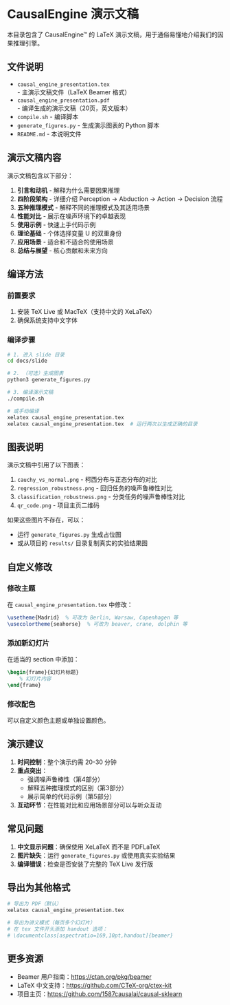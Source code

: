 # CausalEngine 演示文稿

本目录包含了 CausalEngine™ 的 LaTeX 演示文稿，用于通俗易懂地介绍我们的因果推理引擎。

## 文件说明

- `causal_engine_presentation.tex` - 主演示文稿文件（LaTeX Beamer 格式）
- `causal_engine_presentation.pdf` - 编译生成的演示文稿（20页，英文版本）
- `compile.sh` - 编译脚本
- `generate_figures.py` - 生成演示图表的 Python 脚本
- `README.md` - 本说明文件

## 演示文稿内容

演示文稿包含以下部分：

1. **引言和动机** - 解释为什么需要因果推理
2. **四阶段架构** - 详细介绍 Perception → Abduction → Action → Decision 流程
3. **五种推理模式** - 解释不同的推理模式及其适用场景
4. **性能对比** - 展示在噪声环境下的卓越表现
5. **使用示例** - 快速上手代码示例
6. **理论基础** - 个体选择变量 U 的双重身份
7. **应用场景** - 适合和不适合的使用场景
8. **总结与展望** - 核心贡献和未来方向

## 编译方法

### 前置要求

1. 安装 TeX Live 或 MacTeX（支持中文的 XeLaTeX）
2. 确保系统支持中文字体

### 编译步骤

```bash
# 1. 进入 slide 目录
cd docs/slide

# 2. （可选）生成图表
python3 generate_figures.py

# 3. 编译演示文稿
./compile.sh

# 或手动编译
xelatex causal_engine_presentation.tex
xelatex causal_engine_presentation.tex  # 运行两次以生成正确的目录
```

## 图表说明

演示文稿中引用了以下图表：

1. `cauchy_vs_normal.png` - 柯西分布与正态分布的对比
2. `regression_robustness.png` - 回归任务的噪声鲁棒性对比
3. `classification_robustness.png` - 分类任务的噪声鲁棒性对比
4. `qr_code.png` - 项目主页二维码

如果这些图片不存在，可以：
- 运行 `generate_figures.py` 生成占位图
- 或从项目的 `results/` 目录复制真实的实验结果图

## 自定义修改

### 修改主题

在 `causal_engine_presentation.tex` 中修改：
```latex
\usetheme{Madrid}  % 可改为 Berlin, Warsaw, Copenhagen 等
\usecolortheme{seahorse}  % 可改为 beaver, crane, dolphin 等
```

### 添加新幻灯片

在适当的 section 中添加：
```latex
\begin{frame}{幻灯片标题}
    % 幻灯片内容
\end{frame}
```

### 修改配色

可以自定义颜色主题或单独设置颜色。

## 演示建议

1. **时间控制**：整个演示约需 20-30 分钟
2. **重点突出**：
   - 强调噪声鲁棒性（第4部分）
   - 解释五种推理模式的区别（第3部分）
   - 展示简单的代码示例（第5部分）
3. **互动环节**：在性能对比和应用场景部分可以与听众互动

## 常见问题

1. **中文显示问题**：确保使用 XeLaTeX 而不是 PDFLaTeX
2. **图片缺失**：运行 `generate_figures.py` 或使用真实实验结果
3. **编译错误**：检查是否安装了完整的 TeX Live 发行版

## 导出为其他格式

```bash
# 导出为 PDF（默认）
xelatex causal_engine_presentation.tex

# 导出为讲义模式（每页多个幻灯片）
# 在 tex 文件开头添加 handout 选项：
# \documentclass[aspectratio=169,10pt,handout]{beamer}
```

## 更多资源

- Beamer 用户指南：https://ctan.org/pkg/beamer
- LaTeX 中文支持：https://github.com/CTeX-org/ctex-kit
- 项目主页：https://github.com/1587causalai/causal-sklearn
